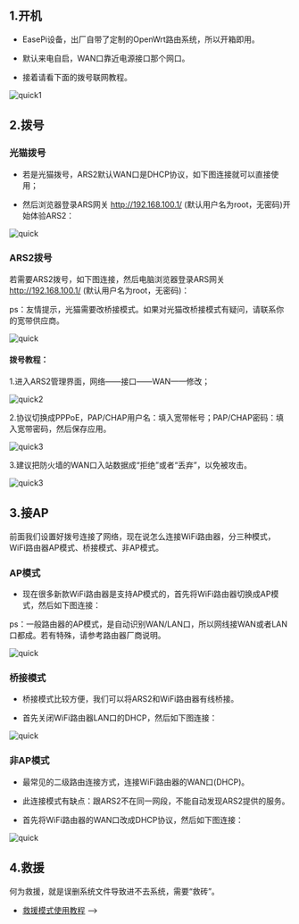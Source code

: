 
## 1.开机

 * EasePi设备，出厂自带了定制的OpenWrt路由系统，所以开箱即用。

 * 默认来电自启，WAN口靠近电源接口那个网口。

 * 接着请看下面的拨号联网教程。
 
![quick1](./quick/quick1.jpg) 



## 2.拨号

### 光猫拨号

 * 若是光猫拨号，ARS2默认WAN口是DHCP协议，如下图连接就可以直接使用；

 * 然后浏览器登录ARS网关 http://192.168.100.1/ (默认用户名为root，无密码)开始体验ARS2：

![quick](./quick/bohao1.jpg) 


### ARS2拨号

若需要ARS2拨号，如下图连接，然后电脑浏览器登录ARS网关 http://192.168.100.1/ (默认用户名为root，无密码)：

ps：友情提示，光猫需要改桥接模式。如果对光猫改桥接模式有疑问，请联系你的宽带供应商。

![quick](./quick/bohao2.jpg) 

#### 拨号教程：

1.进入ARS2管理界面，网络——接口——WAN——修改；

![quick2](./quick/quick2.jpg) 

2.协议切换成PPPoE，PAP/CHAP用户名：填入宽带帐号；PAP/CHAP密码：填入宽带密码，然后保存应用。

![quick3](./quick/quick3.jpg) 

3.建议把防火墙的WAN口入站数据成“拒绝”或者“丢弃”，以免被攻击。
 
![quick3](./quick/quick4.jpg)  



## 3.接AP

前面我们设置好拨号连接了网络，现在说怎么连接WiFi路由器，分三种模式，WiFi路由器AP模式、桥接模式、非AP模式。


### AP模式

* 现在很多新款WiFi路由器是支持AP模式的，首先将WiFi路由器切换成AP模式，然后如下图连接：

ps：一般路由器的AP模式，是自动识别WAN/LAN口，所以网线接WAN或者LAN口都成。若有特殊，请参考路由器厂商说明。

![quick](./quick/ap2.jpg)


### 桥接模式

* 桥接模式比较方便，我们可以将ARS2和WiFi路由器有线桥接。

* 首先关闭WiFi路由器LAN口的DHCP，然后如下图连接：

![quick](./quick/ap3.jpg)


### 非AP模式

* 最常见的二级路由连接方式，连接WiFi路由器的WAN口(DHCP)。

* 此连接模式有缺点：跟ARS2不在同一网段，不能自动发现ARS2提供的服务。

* 首先将WiFi路由器的WAN口改成DHCP协议，然后如下图连接：

![quick](./quick/ap1.jpg) 




## 4.救援

何为救援，就是误删系统文件导致进不去系统，需要“救砖”。

 * [救援模式使用教程](https://doc.linkease.com/zh/guide/easepi/common.html#救援模式) -->
